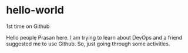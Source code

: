 # hello-world
1st time on Github

Hello people
Prasan here. I am trying to learn about DevOps and a friend suggested me to use Github. So, just going through some activities.
